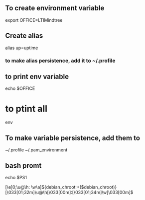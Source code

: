 ## To create environment variable
export OFFICE=LTIMindtree


## Create alias
alias up=uptime
### to make alias persistence, add it to ~/.profile

## to print env variable
echo $OFFICE

# to ptint all 
env

## To make variable persistence, add them to 
~/.profile
~/.pam_environment

## bash promt
echo $PS1

\[\e]0;\u@\h: \w\a\]${debian_chroot:+($debian_chroot)}\[\033[01;32m\]\u@\h\[\033[00m\]:\[\033[01;34m\]\w\[\033[00m\]\$